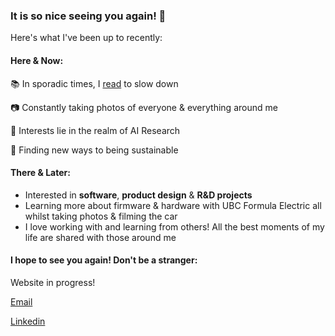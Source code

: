 ### It is so nice seeing you again! 👋

Here's what I've been up to recently: 

#### Here & Now: 

:books: In sporadic times, I [read](https://parallel-telephone-ee8.notion.site/fa81dd23c210421cbb732a73c72b633d?v=7d7ba9731ccb4d7da71a681554cd237a) to slow down

:camera: Constantly taking photos of everyone & everything around me

:microscope: Interests lie in the realm of AI Research

:herb: Finding new ways to being sustainable


#### There & Later:
* Interested in **software**, **product design** & **R&D projects** 
* Learning more about firmware & hardware with UBC Formula Electric all whilst taking photos & filming the car
* I love working with and learning from others! All the best moments of my life are shared with those around me

#### I hope to see you again! Don't be a stranger:

Website in progress!

[Email](mailto:leahhmfernandez@gmail.com)

[Linkedin](https://www.linkedin.com/in/leah-fernandez-120045198/)

